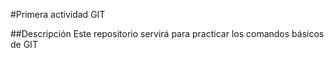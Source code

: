 #Primera actividad GIT

##Descripción
Este repositorio servirá para practicar los comandos básicos de GIT
